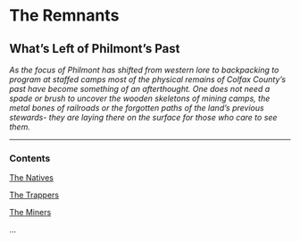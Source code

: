 # The Remnants
## What’s Left of Philmont’s Past
*As the focus of Philmont has shifted from western lore to backpacking to program at staffed camps most of the physical remains of Colfax County’s past have become something of an afterthought. One does not need a spade or brush to uncover the wooden skeletons of mining camps, the metal bones of railroads or the forgotten paths of the land’s previous stewards- they are laying there on the surface for those who care to see them.*
***
### Contents
[The Natives](./the_natives)

[The Trappers](./the_trappers)

[The Miners](./the_miners)

...
